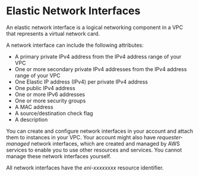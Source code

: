 # Elastic Network Interfaces

An elastic network interface is a logical networking component in a VPC that represents a virtual network card.

A network interface can include the following attributes:

* A primary private IPv4 address from the IPv4 address range of your VPC
* One or more secondary private IPv4 addresses from the IPv4 address range of your VPC
* One Elastic IP address \(IPv4\) per private IPv4 address
* One public IPv4 address
* One or more IPv6 addresses
* One or more security groups
* A MAC address
* A source/destination check flag
* A description

You can create and configure network interfaces in your account and attach them to instances in your VPC. Your account might also have _requester-managed_ network interfaces, which are created and managed by AWS services to enable you to use other resources and services. You cannot manage these network interfaces yourself. 

All network interfaces have the _eni-xxxxxxxx_ resource identifier.


